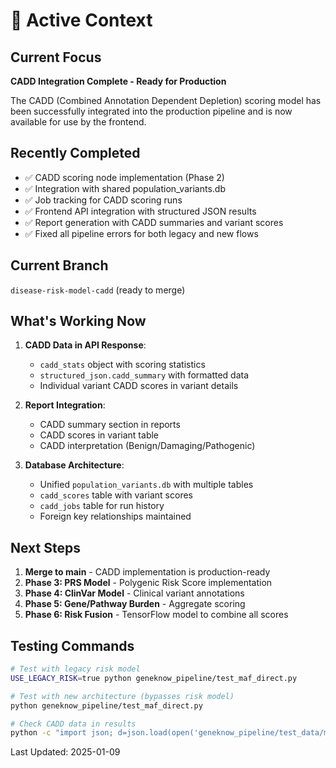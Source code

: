 # 🎯 Active Context

## Current Focus
**CADD Integration Complete - Ready for Production**

The CADD (Combined Annotation Dependent Depletion) scoring model has been successfully integrated into the production pipeline and is now available for use by the frontend.

## Recently Completed
- ✅ CADD scoring node implementation (Phase 2)
- ✅ Integration with shared population_variants.db
- ✅ Job tracking for CADD scoring runs
- ✅ Frontend API integration with structured JSON results
- ✅ Report generation with CADD summaries and variant scores
- ✅ Fixed all pipeline errors for both legacy and new flows

## Current Branch
`disease-risk-model-cadd` (ready to merge)

## What's Working Now
1. **CADD Data in API Response**:
   - `cadd_stats` object with scoring statistics
   - `structured_json.cadd_summary` with formatted data
   - Individual variant CADD scores in variant details

2. **Report Integration**:
   - CADD summary section in reports
   - CADD scores in variant table
   - CADD interpretation (Benign/Damaging/Pathogenic)

3. **Database Architecture**:
   - Unified `population_variants.db` with multiple tables
   - `cadd_scores` table with variant scores
   - `cadd_jobs` table for run history
   - Foreign key relationships maintained

## Next Steps
1. **Merge to main** - CADD implementation is production-ready
2. **Phase 3: PRS Model** - Polygenic Risk Score implementation
3. **Phase 4: ClinVar Model** - Clinical variant annotations
4. **Phase 5: Gene/Pathway Burden** - Aggregate scoring
5. **Phase 6: Risk Fusion** - TensorFlow model to combine all scores

## Testing Commands
```bash
# Test with legacy risk model
USE_LEGACY_RISK=true python geneknow_pipeline/test_maf_direct.py

# Test with new architecture (bypasses risk model)
python geneknow_pipeline/test_maf_direct.py

# Check CADD data in results
python -c "import json; d=json.load(open('geneknow_pipeline/test_data/maf_direct_results.json')); print(d.get('structured_json', {}).get('cadd_summary'))"
```

Last Updated: 2025-01-09 